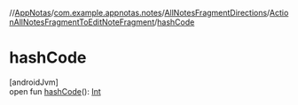 //[AppNotas](../../../../index.md)/[com.example.appnotas.notes](../../index.md)/[AllNotesFragmentDirections](../index.md)/[ActionAllNotesFragmentToEditNoteFragment](index.md)/[hashCode](hash-code.md)

# hashCode

[androidJvm]\
open fun [hashCode](hash-code.md)(): [Int](https://kotlinlang.org/api/latest/jvm/stdlib/kotlin-stdlib/kotlin/-int/index.html)
